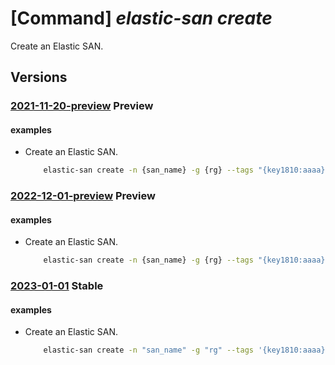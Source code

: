 # [Command] _elastic-san create_

Create an Elastic SAN.

## Versions

### [2021-11-20-preview](/Resources/mgmt-plane/L3N1YnNjcmlwdGlvbnMve30vcmVzb3VyY2Vncm91cHMve30vcHJvdmlkZXJzL21pY3Jvc29mdC5lbGFzdGljc2FuL2VsYXN0aWNzYW5zL3t9/2021-11-20-preview.xml) **Preview**

<!-- mgmt-plane /subscriptions/{}/resourcegroups/{}/providers/microsoft.elasticsan/elasticsans/{} 2021-11-20-preview -->

#### examples

- Create an Elastic SAN.
    ```bash
        elastic-san create -n {san_name} -g {rg} --tags "{key1810:aaaa}" -l southcentralusstg --base-size-tib 23 --extended-capacity-size-tib 14 --sku "{name:Premium_LRS,tier:Premium}"
    ```

### [2022-12-01-preview](/Resources/mgmt-plane/L3N1YnNjcmlwdGlvbnMve30vcmVzb3VyY2Vncm91cHMve30vcHJvdmlkZXJzL21pY3Jvc29mdC5lbGFzdGljc2FuL2VsYXN0aWNzYW5zL3t9/2022-12-01-preview.xml) **Preview**

<!-- mgmt-plane /subscriptions/{}/resourcegroups/{}/providers/microsoft.elasticsan/elasticsans/{} 2022-12-01-preview -->

#### examples

- Create an Elastic SAN.
    ```bash
        elastic-san create -n {san_name} -g {rg} --tags "{key1810:aaaa}" -l southcentralusstg --base-size-tib 23 --extended-capacity-size-tib 14 --sku "{name:Premium_LRS,tier:Premium}"
    ```

### [2023-01-01](/Resources/mgmt-plane/L3N1YnNjcmlwdGlvbnMve30vcmVzb3VyY2Vncm91cHMve30vcHJvdmlkZXJzL21pY3Jvc29mdC5lbGFzdGljc2FuL2VsYXN0aWNzYW5zL3t9/2023-01-01.xml) **Stable**

<!-- mgmt-plane /subscriptions/{}/resourcegroups/{}/providers/microsoft.elasticsan/elasticsans/{} 2023-01-01 -->

#### examples

- Create an Elastic SAN.
    ```bash
        elastic-san create -n "san_name" -g "rg" --tags '{key1810:aaaa}' -l southcentralusstg --base-size-tib 23 --extended-capacity-size-tib 14 --sku '{name:Premium_LRS,tier:Premium}' --public-network-access Enabled
    ```
